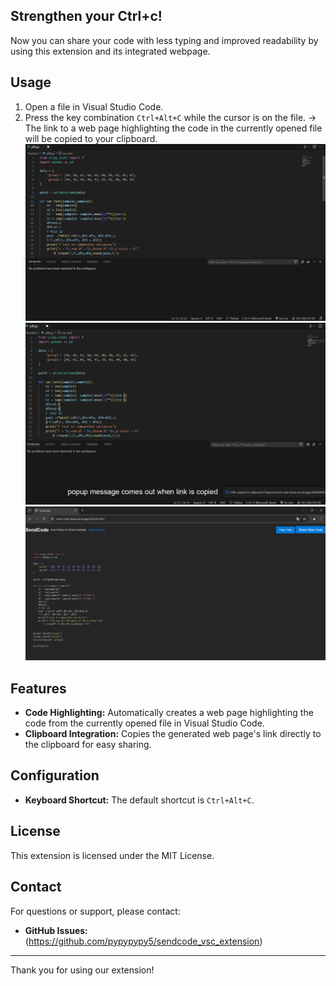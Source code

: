 ## Strengthen your Ctrl+c!
Now you can share your code with less typing and improved readability by using this extension and its integrated webpage.

## Usage
1. Open a file in Visual Studio Code.
2. Press the key combination `Ctrl+Alt+C` while the cursor is on the file.
-> The link to a web page highlighting the code in the currently opened file will be copied to your clipboard.
![start](./pictures/beforectrlaltc.png)![ctrl+alt+c](./pictures/copy.png)![web_ver](./pictures/web.png)

## Features
- **Code Highlighting:** Automatically creates a web page highlighting the code from the currently opened file in Visual Studio Code.
- **Clipboard Integration:** Copies the generated web page's link directly to the clipboard for easy sharing.

## Configuration
- **Keyboard Shortcut:** The default shortcut is `Ctrl+Alt+C`.

## License
This extension is licensed under the MIT License.

## Contact
For questions or support, please contact:
- **GitHub Issues:** (https://github.com/pypypypy5/sendcode_vsc_extension)

---
Thank you for using our extension!

